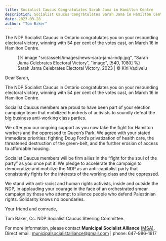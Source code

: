 ```yaml
---
title: Socialist Caucus Congratulates Sarah Jama in Hamilton Centre
description: Socialist Caucus Congratulates Sarah Jama in Hamilton Centre
date: 2023-03-28
author: "Tom Baker"
---
```


The NDP Socialist Caucus in Ontario congratulates you on your resounding electoral victory, winning with 54 per cent of the votes cast, on March 16 in Hamilton Centre.

<!-- excerpt -->

<figure>
{% image "src/assets/images/news-sara-jama-ndp.jpg", "Sarah Jama Celebrates Electoral Victory", "image", [540, 1080] %}
<figcaption>Sarah Jama Celebrates Electoral Victory, 2023 | © Kiri Vadivelu</figcaption>
</figure>

Dear Sarah,

The NDP Socialist Caucus in Ontario congratulates you on your resounding electoral victory, winning with 54 per cent of the votes cast, on March 16 in Hamilton Centre.

Socialist Caucus members are proud to have been part of your election campaign team that mobilized hundreds of activists to soundly defeat the big business anti-working class parties.

We offer you our ongoing support as you now take the fight for Hamilton workers and the oppressed to Queen’s Park. We agree with your stated immediate priorities: fighting Doug Ford’s privatization of health care, the threatened destruction of the green-belt, and the further erosion of access to affordable housing.

Socialist Caucus members will be firm allies in the “fight for the soul of the party” as you once put it. We pledge to accelerate the campaign to democratize and mobilize the NDP as an anti-capitalist party that consistently fights for the interests of the working class and the oppressed.

We stand with anti-racist and human rights activists, inside and outside the NDP, in applauding your courage in the face of an orchestrated smear campaign by those who attempt to silence people who defend Palestinian rights. Solidarity knows no boundaries.

Your friend and comrade,

Tom Baker,
Cc. NDP Socialist Caucus Steering Committee.

For more information, please contact **Municipal Socialist Alliance** [(MSA)](https://municipal.socialistalliance.ca/). Direct email: municipalsocialistalliance@gmail.com | phone: 647-986-1917
